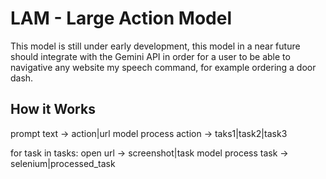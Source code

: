 # LAM - Large Action Model

This model is still under early development, this model in a near future should integrate with the Gemini API in order for a user to be able to navigative any website my speech command, for example ordering a door dash.

## How it Works

prompt text -> action|url
model process action -> taks1|task2|task3

for task in tasks:
    open url -> screenshot|task
    model process task -> selenium|processed_task
